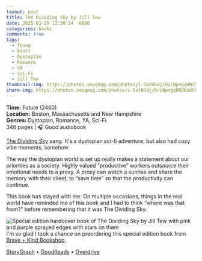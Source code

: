 ```yaml
---
layout: post
title: The Dividing Sky by Jill Tew
date: 2025-01-29 12:30:14 -0800
categories: books
comments: true
tags:
  - Young
  - Adult
  - Dystopian
  - Romance
  - YA
  - Sci-Fi
  - Jill Tew
thumbnail-img: https://photos.smugmug.com/photos/i-5xtBGdj/0/LNpngqHNZN3dVRsS6KgRNT7hScZLJC9NgZd8R2HSH/X3/i-5xtBGdj-X3.jpg
share-img: https://photos.smugmug.com/photos/i-5xtBGdj/0/LNpngqHNZN3dVRsS6KgRNT7hScZLJC9NgZd8R2HSH/X3/i-5xtBGdj-X3.jpg
---
```

**Time:** Future (2460)<br>
**Location:** Boston, Massachusetts and New Hampshire<br>
**Genres:** Dystopian, Romance, YA, Sci-Fi<br>
346 pages | 🎧 Good audiobook<br>

[The Dividing Sky](https://www.jilltew.com/the-dividing-sky) sang. It's a dystopian sci-fi adventure, but also had cozy vibe moments, somehow.

The way the dystopian world is set up really makes a statement about our priorities as a society. Highly valued “productive” workers outsource their emotional needs to a proxy. A proxy can watch a sunrise and share the memory with their client, to “save time” so that the productivity can continue. 

This book has stayed with me. On multiple occasions, things in the real world have reminded me of this book and I had to think “where was that from?” before remembering that it was The Dividing Sky.

![Special edition hardcover book of The Dividing Sky by Jill Tew with pink and purple sprayed edges with stars on them](https://photos.smugmug.com/photos/i-5xtBGdj/0/LNpngqHNZN3dVRsS6KgRNT7hScZLJC9NgZd8R2HSH/X3/i-5xtBGdj-X3.jpg)
I'm so glad I took a chance on preordering this special edition book from [Brave + Kind Bookshop](https://www.braveandkindbooks.com). 

[StoryGraph](https://app.thestorygraph.com/books/f51d6414-85ee-4547-877c-0dce53e287e4) • [GoodReads](https://www.goodreads.com/book/show/205366591-the-dividing-sky) • [Overdrive](https://www.overdrive.com/media/10394085/the-dividing-sky)
